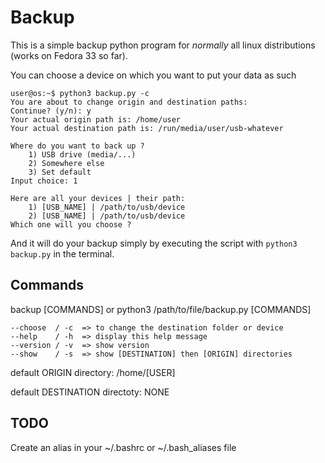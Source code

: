# Backup 


This is a simple backup python program for <em>normally</em> all linux distributions (works on Fedora 33 so far). 

You can choose a device on which you want to put your data as such 

```
user@os:~$ python3 backup.py -c
You are about to change origin and destination paths: 
Continue? (y/n): y
Your actual origin path is: /home/user
Your actual destination path is: /run/media/user/usb-whatever

Where do you want to back up ?
    1) USB drive (media/...)
    2) Somewhere else
    3) Set default
Input choice: 1

Here are all your devices | their path:
    1) [USB_NAME] | /path/to/usb/device
    2) [USB_NAME] | /path/to/usb/device
Which one will you choose ? 
```

And it will do your backup simply by executing the script with `python3 backup.py` in the terminal.

## Commands

backup [COMMANDS]
or
python3 /path/to/file/backup.py [COMMANDS]

    --choose  / -c  => to change the destination folder or device
    --help    / -h  => display this help message
    --version / -v  => show version
    --show    / -s  => show [DESTINATION] then [ORIGIN] directories

default ORIGIN directory: /home/[USER]

default DESTINATION directoty: NONE


## TODO

Create an alias in your ~/.bashrc or ~/.bash_aliases file 
